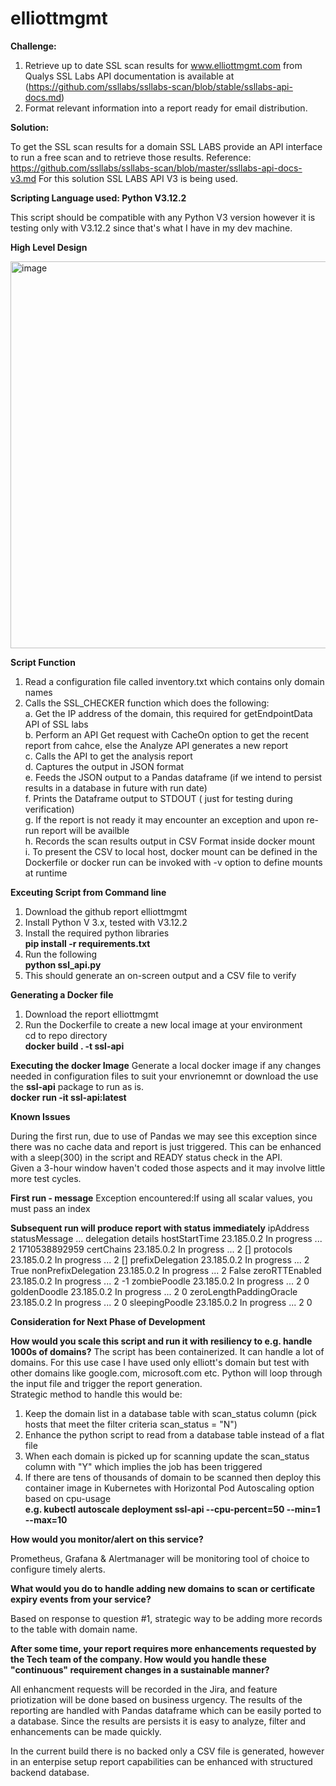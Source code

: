 # elliottmgmt

**Challenge:**

1. Retrieve up to date SSL scan results for www.elliottmgmt.com from Qualys SSL Labs API documentation is available at (https://github.com/ssllabs/ssllabs-scan/blob/stable/ssllabs-api-docs.md)
2. Format relevant information into a report ready for email distribution.

**Solution:**

To get the SSL scan results for a domain SSL LABS provide an API interface to run a free scan and to retrieve those results.
Reference: https://github.com/ssllabs/ssllabs-scan/blob/master/ssllabs-api-docs-v3.md
For this solution SSL LABS API V3 is being used.

**Scripting Language used: Python V3.12.2**

This script should be compatible with any Python V3 version however it is testing only with V3.12.2 since that's what I have in my dev machine.

**High Level Design**


<img width="619" alt="image" src="https://github.com/arun173/elliottmgmt/assets/38709512/2a6947d9-17a9-4129-a19d-b4f05ff63647">

**Script Function**
1. Read a configuration file called inventory.txt which contains only domain names <br>
2. Calls the SSL_CHECKER function which does the following:<br>
   a. Get the IP address of the domain, this required for getEndpointData API of SSL labs<br>
   b. Perform an API Get request with CacheOn option to get the recent report from cahce, else the Analyze API generates a new report<br>
   c. Calls the API to get the analysis report<br>
   d. Captures the output in JSON format<br>
   e. Feeds the JSON output to a Pandas dataframe (if we intend to persist results in a database in future with run date)<br>
   f. Prints the Dataframe output to STDOUT ( just for testing during verification)<br>
   g. If the report is not ready it may encounter an exception and upon re-run report will be availble <br>
   h. Records the scan results output in CSV Format inside docker mount<br>
   i. To present the CSV to local host, docker mount can be defined in the Dockerfile or docker run can be invoked with -v option to define mounts at runtime<br>

   
**Exceuting Script from Command line**
1. Download the github report elliottmgmt <br>
2. Install Python V 3.x, tested with V3.12.2 <br>
3. Install the required python libraries <br>
      **pip install -r requirements.txt**
4. Run the following <br>
      **python ssl_api.py**
5. This should generate an on-screen output and a CSV file to verify <br>

**Generating a Docker file**
1. Download the report elliottmgmt <br>
2. Run the Dockerfile to create a new local image at your environment <br>
      cd to repo directory <br>
      **docker build . -t ssl-api**

**Executing the docker Image**
Generate a local docker image if any changes needed in configuration files to suit your envrionemnt or download the use the **ssl-api** package to run as is.<br>
      **docker run -it ssl-api:latest**


**Known Issues**

During the first run, due to use of Pandas we may see this exception since there was no cache data and report is just triggered. This can be enhanced with a sleep(300) in the script and READY status check in the API.<br>
Given a 3-hour window haven't coded those aspects and it may involve little more test cycles.<br>

**First run - message** 
Exception encountered:If using all scalar values, you must pass an index<br>

**Subsequent run will produce report with status immediately**
                          ipAddress statusMessage  ... delegation        details
hostStartTime            23.185.0.2   In progress  ...          2  1710538892959
certChains               23.185.0.2   In progress  ...          2             []
protocols                23.185.0.2   In progress  ...          2             []
prefixDelegation         23.185.0.2   In progress  ...          2           True
nonPrefixDelegation      23.185.0.2   In progress  ...          2          False
zeroRTTEnabled           23.185.0.2   In progress  ...          2             -1
zombiePoodle             23.185.0.2   In progress  ...          2              0
goldenDoodle             23.185.0.2   In progress  ...          2              0
zeroLengthPaddingOracle  23.185.0.2   In progress  ...          2              0
sleepingPoodle           23.185.0.2   In progress  ...          2              0

**Consideration for Next Phase of Development**

**How would you scale this script and run it with resiliency to e.g. handle 1000s of domains?**
The script has been containerized. It can handle a lot of domains. For this use case I have used only elliott's domain but test with other domains like google.com, microsoft.com etc. Python will loop through the input file and trigger the report generation.<br>
Strategic method to handle this would be:<br>

1. Keep the domain list in a database table with scan_status column (pick hosts that meet the filter criteria scan_status = "N") <br>
2. Enhance the python script to read from a database table instead of a flat file <br>
3. When each domain is picked up for scanning update the scan_status column with "Y" which implies the job has been triggered<br>
4. If there are tens of thousands of domain to be scanned then deploy this container image in Kubernetes with Horizontal Pod Autoscaling option based on cpu-usage<br>
     **e.g. kubectl autoscale deployment ssl-api --cpu-percent=50 --min=1 --max=10**<br>
   

**How would you monitor/alert on this service?**

Prometheus, Grafana & Alertmanager will be monitoring tool of choice to configure timely alerts.

**What would you do to handle adding new domains to scan or certificate expiry events from your service?**

Based on response to question #1, strategic way to be adding more records to the table with domain name.

**After some time, your report requires more enhancements requested by the Tech team of the company. How would you handle these "continuous" requirement changes in a sustainable manner?**

All enhancment requests will be recorded in the Jira, and feature priotization will be done based on business urgency.
The results of the reporting are handled with Pandas dataframe which can be easily ported to a database. 
Since the results are persists it is easy to analyze, filter and enhancements can be made quickly.

In the current build there is no backed only a CSV file is generated, however in an enterpise setup report capabilities can be enhanced with structured backend database.
